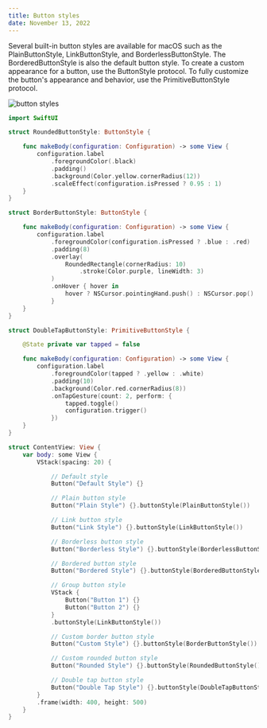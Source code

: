 ```yaml
---
title: Button styles
date: November 13, 2022
---
```


Several built-in button styles are available for macOS such as the PlainButtonStyle, LinkButtonStyle, and BorderlessButtonStyle. The BorderedButtonStyle is also the default button style. To create a custom appearance for a button, use the ButtonStyle protocol. To fully customize the button's appearance and behavior, use the PrimitiveButtonStyle protocol.

<img src="../images/button-styles.png" style="max-width:400px;" alt="button styles">

```swift
import SwiftUI

struct RoundedButtonStyle: ButtonStyle {

    func makeBody(configuration: Configuration) -> some View {
        configuration.label
            .foregroundColor(.black)
            .padding()
            .background(Color.yellow.cornerRadius(12))
            .scaleEffect(configuration.isPressed ? 0.95 : 1)
    }
}

struct BorderButtonStyle: ButtonStyle {

    func makeBody(configuration: Configuration) -> some View {
        configuration.label
            .foregroundColor(configuration.isPressed ? .blue : .red)
            .padding(8)
            .overlay(
                RoundedRectangle(cornerRadius: 10)
                    .stroke(Color.purple, lineWidth: 3)
            )
            .onHover { hover in
                hover ? NSCursor.pointingHand.push() : NSCursor.pop()
            }
    }
}

struct DoubleTapButtonStyle: PrimitiveButtonStyle {

    @State private var tapped = false

    func makeBody(configuration: Configuration) -> some View {
        configuration.label
            .foregroundColor(tapped ? .yellow : .white)
            .padding(10)
            .background(Color.red.cornerRadius(8))
            .onTapGesture(count: 2, perform: {
                tapped.toggle()
                configuration.trigger()
            })
    }
}

struct ContentView: View {
    var body: some View {
        VStack(spacing: 20) {

            // Default style
            Button("Default Style") {}

            // Plain button style
            Button("Plain Style") {}.buttonStyle(PlainButtonStyle())

            // Link button style
            Button("Link Style") {}.buttonStyle(LinkButtonStyle())

            // Borderless button style
            Button("Borderless Style") {}.buttonStyle(BorderlessButtonStyle())

            // Bordered button style
            Button("Bordered Style") {}.buttonStyle(BorderedButtonStyle())

            // Group button style
            VStack {
                Button("Button 1") {}
                Button("Button 2") {}
            }
            .buttonStyle(LinkButtonStyle())

            // Custom border button style
            Button("Custom Style") {}.buttonStyle(BorderButtonStyle())

            // Custom rounded button style
            Button("Rounded Style") {}.buttonStyle(RoundedButtonStyle())

            // Double tap button style
            Button("Double Tap Style") {}.buttonStyle(DoubleTapButtonStyle())
        }
        .frame(width: 400, height: 500)
    }
}
```
